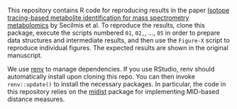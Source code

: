 This repository contains R code for reproducing results in the paper [Isotope tracing-based metabolite identification for mass spectrometry metabolomics](https://www.biorxiv.org/content/10.1101/2025.04.07.647691v1) by Secilmis et al. To reproduce the results, clone this package, execute the scripts numbered `01`, `02,`, ..., `05` in order to prepare data structures and intermediate results, and then use the `Figure-X` script to reproduce individual figures. The expected results are shown in the original manuscript.

We use [renv](https://rstudio.github.io/renv/index.html) to manage dependencies. If you use RStudio, renv should automatically install upon cloning this repo. You can then invoke `renv::update()` to install the necessary packages. In particular, the code in this repository relies on the [midist](https://github.com/Nilsson-Lab-KI/midist) package for implementing MID-based distance measures. 
